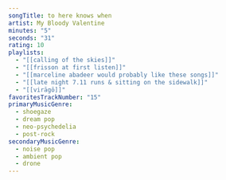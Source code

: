 ```yaml
---
songTitle: to here knows when
artist: My Bloody Valentine
minutes: "5"
seconds: "31"
rating: 10
playlists:
  - "[[calling of the skies]]"
  - "[[frisson at first listen]]"
  - "[[marceline abadeer would probably like these songs]]"
  - "[[late night 7.11 runs & sitting on the sidewalk]]"
  - "[[virāgō]]"
favoritesTrackNumber: "15"
primaryMusicGenre:
  - shoegaze
  - dream pop
  - neo-psychedelia
  - post-rock
secondaryMusicGenre:
  - noise pop
  - ambient pop
  - drone
---
```

